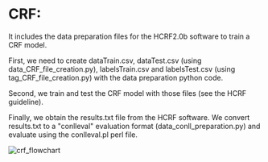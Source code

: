 # CRF:

It includes the data preparation files for the HCRF2.0b software to train a CRF model.

First, we need to create dataTrain.csv, dataTest.csv (using data_CRF_file_creation.py), labelsTrain.csv and labelsTest.csv (using tag_CRF_file_creation.py) with the data preparation python code.

Second, we train and test the CRF model with those files (see the HCRF guideline).

Finally, we obtain the results.txt file from the HCRF software. We convert results.txt to a "conlleval" evaluation format (data_conll_preparation.py) and evaluate using the conlleval.pl perl file.

![crf_flowchart](https://user-images.githubusercontent.com/23091295/29344532-e7a7a426-827b-11e7-9cae-d6870c8fbdd5.jpg)
